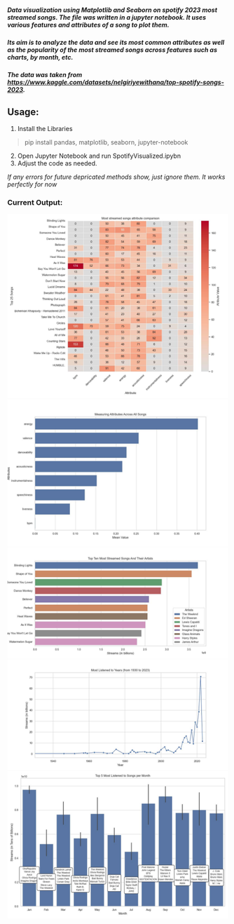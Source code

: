 ##### Data visualization using Matplotlib and Seaborn on spotify 2023 most streamed songs. The file was written in a jupyter notebook. It uses various features and attributes of a song to plot them. 
##### Its aim is to analyze the data and see its most common attributes as well as the popularity of the most streamed songs across features such as charts, by month, etc.

##### The data was taken from https://www.kaggle.com/datasets/nelgiriyewithana/top-spotify-songs-2023.

## Usage:
1. Install the Libraries
> pip install pandas, matplotlib, seaborn, jupyter-notebook
2. Open Jupyter Notebook and run SpotifyVisualized.ipybn
3. Adjust the code as needed.

_If any errors for future depricated methods show, just ignore them. It works perfectly for now_

### Current Output:
![5](https://github.com/I-Zaifa/Spotify2023DataVisualization/blob/main/Heatmap%20of%20Top25.jpg)
![1](https://github.com/I-Zaifa/Spotify2023DataVisualization/blob/main/Measuring%20Attributes.jpg)
![2](https://github.com/I-Zaifa/Spotify2023DataVisualization/blob/main/Top%20Ten%20songs%20and%20artists.jpg)
![3](https://github.com/I-Zaifa/Spotify2023DataVisualization/blob/main/Years%20Most%20Listened%20To.jpg)
![4](https://github.com/I-Zaifa/Spotify2023DataVisualization/blob/main/top_songs_per_month.jpg)


